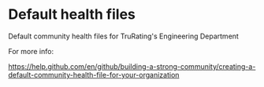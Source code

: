 # Default health files

Default community health files for TruRating's Engineering Department

For more info: 

https://help.github.com/en/github/building-a-strong-community/creating-a-default-community-health-file-for-your-organization

